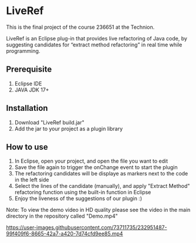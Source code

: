 # LiveRef
This is the final project of the course 236651 at the Technion.


LiveRef is an Eclipse plug-in that provides live refactoring of Java code, by suggesting candidates for “extract method refactoring” in real time while programming.

## Prerequisite

1. Eclipse IDE
2. JAVA JDK 17+

## Installation

1. Download "LiveRef build.jar"
2. Add the jar to your project as a plugin library

## How to use
1. In Eclipse, open your project, and open the file you want to edit
2. Save the file again to trigger the onChange event to start the plugin
3. The refactoring candidates will be displaye as markers next to the code in the left side
4. Select the lines of the candidate (manually), and apply "Extract Method" refactoring function using the built-in function in Eclipse  
5. Enjoy the liveness of the suggestions of our plugin :)


Note: To view the demo video in HD quality please see the video in the main directory in the repository called "Demo.mp4"

https://user-images.githubusercontent.com/73711735/232951487-99f409f6-8665-42a7-a420-7d74cfd9ee85.mp4


